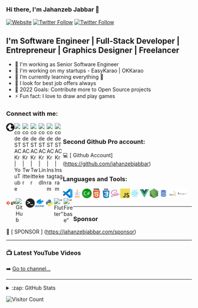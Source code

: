 ### Hi there, I'm Jahanzeb Jabbar 👋

[![Website](https://img.shields.io/website?label=Resume&style=for-the-badge&url=https%3A%2F%2Fjahanzeb-j.github.io)](https://jahanzebjabbar.com)
[![Twitter Follow](https://img.shields.io/twitter/follow/JahanzebJabbar?color=1DA1F2&logo=twitter&style=for-the-badge)](https://twitter.com/intent/follow?original_referer=https%3A%2F%2Fgithub.com%2FJahanzeb-j&screen_name=JahanzebJabbar)
[![Twitter Follow](https://img.shields.io/twitter/follow/TechSolWorld_?color=1DA1F2&logo=twitter&style=for-the-badge)](https://twitter.com/intent/follow?original_referer=https%3A%2F%2Fgithub.com%2FJahanzeb-j&screen_name=TechSolWorld_)

## I'm Software Engineer | Full-Stack Developer | Entrepreneur | Graphics Designer | Freelancer

- 🔭 I'm working as Senior Software Engineer
- 🔭 I'm working on my startups - EasyKarao | OKKarao 
- 🌱 I’m currently learning everything 🤣
- 👯 I look for best job offers always
- 🥅 2022 Goals: Contribute more to Open Source projects
- ⚡ Fun fact: I love to draw and play games

### Connect with me:

[<img align="left" alt="codeSTACKr.com" width="22px" src="https://raw.githubusercontent.com/iconic/open-iconic/master/svg/globe.svg" />][website]
[<img align="left" alt="codeSTACKr | YouTube" width="22px" src="https://cdn.jsdelivr.net/npm/simple-icons@v3/icons/youtube.svg" />][youtube]
[<img align="left" alt="codeSTACKr | Twitter" width="22px" src="https://cdn.jsdelivr.net/npm/simple-icons@v3/icons/twitter.svg" />][twitter]
[<img align="left" alt="codeSTACKr | Twitter" width="22px" src="https://cdn.jsdelivr.net/npm/simple-icons@v3/icons/twitter.svg" />][twitter2]
[<img align="left" alt="codeSTACKr | LinkedIn" width="22px" src="https://cdn.jsdelivr.net/npm/simple-icons@v3/icons/linkedin.svg" />][linkedin]
[<img align="left" alt="codeSTACKr | Instagram" width="22px" src="https://cdn.jsdelivr.net/npm/simple-icons@v3/icons/instagram.svg" />][instagram]
[<img align="left" alt="codeSTACKr | Instagram" width="22px" src="https://cdn.jsdelivr.net/npm/simple-icons@v3/icons/instagram.svg" />][instagram2]
<br />
### Second Github Pro account:
💻 [ Github Account] (https://github.com/jahanzebjabbar)
<br />

### Languages and Tools:

[<img align="left" alt="Visual Studio Code" width="26px" src="https://raw.githubusercontent.com/github/explore/80688e429a7d4ef2fca1e82350fe8e3517d3494d/topics/visual-studio-code/visual-studio-code.png" />][webdevplaylist]
[<img align="left" alt="JAVA" width="26px" src="https://raw.githubusercontent.com/github/explore/80688e429a7d4ef2fca1e82350fe8e3517d3494d/topics/java/java.png" />][webdevplaylist]
[<img align="left" alt="C#" width="26px" src="https://raw.githubusercontent.com/github/explore/80688e429a7d4ef2fca1e82350fe8e3517d3494d/topics/csharp/csharp.png" />][webdevplaylist]
[<img align="left" alt="HTML5" width="26px" src="https://raw.githubusercontent.com/github/explore/80688e429a7d4ef2fca1e82350fe8e3517d3494d/topics/html/html.png" />][webdevplaylist]
[<img align="left" alt="CSS3" width="26px" src="https://raw.githubusercontent.com/github/explore/80688e429a7d4ef2fca1e82350fe8e3517d3494d/topics/css/css.png" />][cssplaylist]
[<img align="left" alt="Sass" width="26px" src="https://raw.githubusercontent.com/github/explore/80688e429a7d4ef2fca1e82350fe8e3517d3494d/topics/sass/sass.png" />][cssplaylist]
[<img align="left" alt="JavaScript" width="26px" src="https://raw.githubusercontent.com/github/explore/80688e429a7d4ef2fca1e82350fe8e3517d3494d/topics/javascript/javascript.png" />][jsplaylist]
[<img align="left" alt="React" width="26px" src="https://raw.githubusercontent.com/github/explore/80688e429a7d4ef2fca1e82350fe8e3517d3494d/topics/react/react.png" />][reactplaylist]
[<img align="left" alt="VueJs" width="26px" src="https://raw.githubusercontent.com/github/explore/80688e429a7d4ef2fca1e82350fe8e3517d3494d/topics/vue/vue.png" />][webdevplaylist]


[<img align="left" alt="Node.js" width="26px" src="https://raw.githubusercontent.com/github/explore/80688e429a7d4ef2fca1e82350fe8e3517d3494d/topics/nodejs/nodejs.png" />][webdevplaylist]

[<img align="left" alt="SQL" width="26px" src="https://raw.githubusercontent.com/github/explore/80688e429a7d4ef2fca1e82350fe8e3517d3494d/topics/sql/sql.png" />][webdevplaylist]
[<img align="left" alt="MySQL" width="26px" src="https://raw.githubusercontent.com/github/explore/80688e429a7d4ef2fca1e82350fe8e3517d3494d/topics/mysql/mysql.png" />][webdevplaylist]
[<img align="left" alt="MongoDB" width="26px" src="https://raw.githubusercontent.com/github/explore/80688e429a7d4ef2fca1e82350fe8e3517d3494d/topics/mongodb/mongodb.png" />][webdevplaylist]
[<img align="left" alt="Git" width="26px" src="https://raw.githubusercontent.com/github/explore/80688e429a7d4ef2fca1e82350fe8e3517d3494d/topics/git/git.png" />][webdevplaylist]
[<img align="left" alt="GitHub" width="26px" src="https://avatars.githubusercontent.com/u/9919?s=200&v=4" />][webdevplaylist]
[<img align="left" alt="Terminal" width="26px" src="https://raw.githubusercontent.com/github/explore/80688e429a7d4ef2fca1e82350fe8e3517d3494d/topics/terminal/terminal.png" />][webdevplaylist]
[<img align="left" alt="Terminal" width="26px" src="https://raw.githubusercontent.com/github/explore/80688e429a7d4ef2fca1e82350fe8e3517d3494d/topics/docker/docker.png" />][webdevplaylist]
[<img align="left" alt="Terminal" width="26px" src="https://raw.githubusercontent.com/github/explore/80688e429a7d4ef2fca1e82350fe8e3517d3494d/topics/python/python.png" />][webdevplaylist]
[<img align="left" alt=“Flutter” width="26px" src="https://www.vectorlogo.zone/logos/flutterio/flutterio-icon.svg" />][webdevplaylist]
[<img align="left" alt=“Firebase” width="26px" src="https://www.vectorlogo.zone/logos/firebase/firebase-icon.svg" />][webdevplaylist]



<br />
<br />

---

### Sponsor

🤝 [ SPONSOR ] (https://jahanzebjabbar.com/sponsor)

---

### 📺 Latest YouTube Videos

➡️ [Go to channel...](https://www.youtube.com/channel/UCyMlIHAQdc9AkFhAgrixaTQ)

---

<details>
  <summary>:zap: GitHub Stats</summary>

 ![Anurag's GitHub stats](https://github-readme-stats.vercel.app/api?username=jahanzeb-j&show_icons=true)

</details>

 ![Visitor Count](https://profile-counter.glitch.me/{jahanzeb-j}/count.svg)

[website]: https://jahanzebjabbar.com
[course]: http://vsCodeHero.com
[twitter]: https://twitter.com/jahanzebjabbar
[twitter2]: https://twitter.com/techsolworld_
[youtube]: https://www.youtube.com/channel/UCyMlIHAQdc9AkFhAgrixaTQ
[instagram]: https://instagram.com/jahanzebjabbar1
[instagram2]: https://instagram.com/TechSolWorld
[linkedin]: https://linkedin.com/in/jahanzeb-jabbar
[webdevplaylist]: https://
[jsplaylist]: https://
[cssplaylist]: https://
[reactplaylist]: https://
[easykarao]: https://ekinfo.web.app
[okkarao]: https://okkarao.web.app
